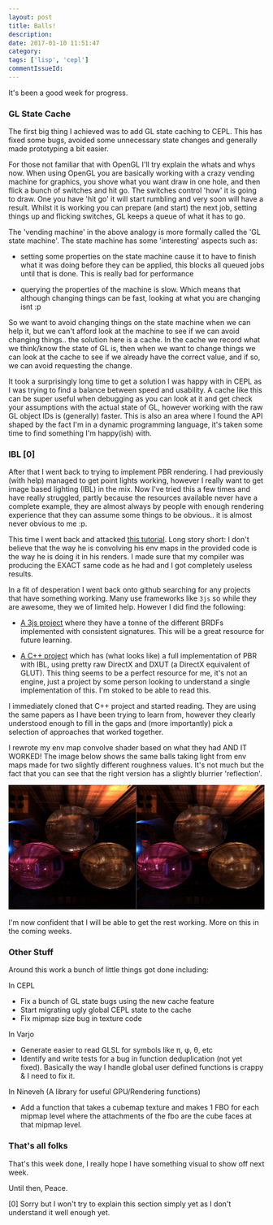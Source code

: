 ```yaml
---
layout: post
title: Balls!
description:
date: 2017-01-10 11:51:47
category:
tags: ['lisp', 'cepl']
commentIssueId:
---
```


It's been a good week for progress.

### GL State Cache

The first big thing I achieved was to add GL state caching to CEPL. This has fixed some bugs, avoided some unnecessary state changes and generally made prototyping a bit easier.

For those not familiar that with OpenGL I'll try explain the whats and whys now. When using OpenGL you are basically working with a crazy vending machine for graphics, you shove what you want draw in one hole, and then flick a bunch of switches and hit go. The switches control 'how' it is going to draw. One you have 'hit go' it will start rumbling and very soon will have a result. Whilst it is working you can prepare (and start) the next job, setting things up and flicking switches, GL keeps a queue of what it has to go.

The 'vending machine' in the above analogy is more formally called the 'GL state machine'. The state machine has some 'interesting' aspects such as:

- setting some properties on the state machine cause it to have to finish what it was doing before they can be applied, this blocks all queued jobs until that is done. This is really bad for performance

- querying the properties of the machine is slow. Which means that although changing things can be fast, looking at what you are changing isnt :p

So we want to avoid changing things on the state machine when we can help it, but we can't afford look at the machine to see if we can avoid changing things.. the solution here is a cache. In the cache we record what we think/know the state of GL is, then when we want to change things we can look at the cache to see if we already have the correct value, and if so, we can avoid requesting the change.

It took a surprisingly long time to get a solution I was happy with in CEPL as I was trying to find a balance between speed and usability. A cache like this can be super useful when debugging as you can look at it and get check your assumptions with the actual state of GL, however working with the raw GL object IDs is (generally) faster. This is also an area where I found the API shaped by the fact I'm in a dynamic programming language, it's taken some time to find something I'm happy(ish) with.

### IBL [0]

After that I went back to trying to implement PBR rendering. I had previously (with help) managed to get point lights working, however I really want to get image based lighting (IBL) in the mix. Now I've tried this a few times and have really struggled, partly because the resources available never have a complete example, they are almost always by people with enough rendering experience that they can assume some things to be obvious.. it is almost never obvious to me :p.

This time I went back and attacked [this tutorial](http://www.codinglabs.net/article_physically_based_rendering.aspx). Long story short: I don't believe that the way he is convolving his env maps in the provided code is the way he is doing it in his renders. I made sure that my compiler was producing the EXACT same code as he had and I got completely useless results.

In a fit of desperation I went back onto github searching for any projects that have something working. Many use frameworks like `3js` so while they are awesome, they we of limited help. However I did find the following:

- [A 3js project](https://github.com/Corralx/BRDFExplorer/tree/master/shader) where they have a tonne of the different BRDFs implemented with consistent signatures. This will be a great resource for future learning.

- [A C++ project](https://github.com/tuccio/IBLGGX) which has (what looks like) a full implementation of PBR with IBL, using pretty raw DirectX and DXUT (a DirectX equivalent of GLUT). This thing seems to be a perfect resource for me, it's not an engine, just a project by some person looking to understand a single implementation of this. I'm stoked to be able to read this.

I immediately cloned that C++ project and started reading. They are using the same papers as I have been trying to learn from, however they clearly understood enough to fill in the gaps and (more importantly) pick a selection of approaches that worked together.

I rewrote my env map convolve shader based on what they had AND IT WORKED! The image below shows the same balls taking light from env maps made for two slightly different roughness values. It's not much but the fact that you can see that the right version has a slightly blurrier 'reflection'.

<img src="/assets/images/ConvoleEnvMapTwoDifferentRoughnesses.jpeg" />

I'm now confident that I will be able to get the rest working. More on this in the coming weeks.

### Other Stuff

Around this work a bunch of little things got done including:

In CEPL
- Fix a bunch of GL state bugs using the new cache feature
- Start migrating ugly global CEPL state to the cache
- Fix mipmap size bug in texture code

In Varjo
- Generate easier to read GLSL for symbols like π, φ, θ, etc
- Identify and write tests for a bug in function deduplication (not yet fixed). Basically the way I handle global user defined functions is crappy & I need to fix it.

In Nineveh (A library for useful GPU/Rendering functions)
- Add a function that takes a cubemap texture and makes 1 FBO for each mipmap level where the attachments of the fbo are the cube faces at that mipmap level.


### That's all folks

That's this week done, I really hope I have something visual to show off next week.

Until then, Peace.


[0] Sorry but I won't try to explain this section simply yet as I don't understand it well enough yet.
